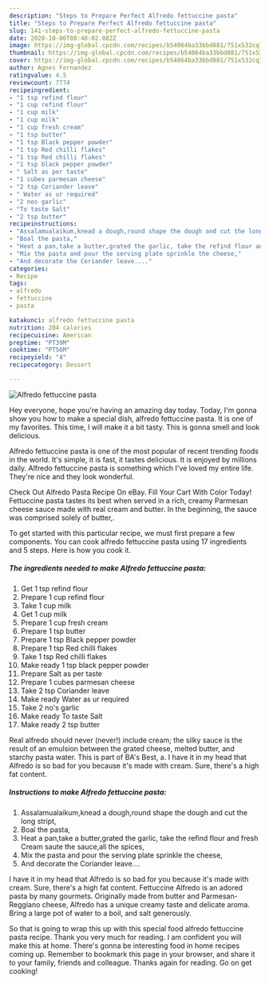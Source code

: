 ```yaml
---
description: "Steps to Prepare Perfect Alfredo fettuccine pasta"
title: "Steps to Prepare Perfect Alfredo fettuccine pasta"
slug: 141-steps-to-prepare-perfect-alfredo-fettuccine-pasta
date: 2020-10-06T08:40:02.082Z
image: https://img-global.cpcdn.com/recipes/b54064ba33bbd881/751x532cq70/alfredo-fettuccine-pasta-recipe-main-photo.jpg
thumbnail: https://img-global.cpcdn.com/recipes/b54064ba33bbd881/751x532cq70/alfredo-fettuccine-pasta-recipe-main-photo.jpg
cover: https://img-global.cpcdn.com/recipes/b54064ba33bbd881/751x532cq70/alfredo-fettuccine-pasta-recipe-main-photo.jpg
author: Agnes Fernandez
ratingvalue: 4.5
reviewcount: 7774
recipeingredient:
- "1 tsp refind flour"
- "1 cup refind flour"
- "1 cup milk"
- "1 cup milk"
- "1 cup fresh cream"
- "1 tsp butter"
- "1 tsp Black pepper powder"
- "1 tsp Red chilli flakes"
- "1 tsp Red chilli flakes"
- "1 tsp black pepper powder"
- " Salt as per taste"
- "1 cubes parmesan cheese"
- "2 tsp Coriander leave"
- " Water as ur required"
- "2 nos garlic"
- "To taste Salt"
- "2 tsp butter"
recipeinstructions:
- "Assalamualaikum,knead a dough,round shape the dough and cut the long stript,"
- "Boal the pasta,"
- "Heat a pan,take a butter,grated the garlic, take the refind flour and fresh Cream saute the sauce,all the spices,"
- "Mix the pasta and pour the serving plate sprinkle the cheese,"
- "And decorate the Coriander leave...."
categories:
- Recipe
tags:
- alfredo
- fettuccine
- pasta

katakunci: alfredo fettuccine pasta 
nutrition: 204 calories
recipecuisine: American
preptime: "PT39M"
cooktime: "PT56M"
recipeyield: "4"
recipecategory: Dessert

---
```



![Alfredo fettuccine pasta](https://img-global.cpcdn.com/recipes/b54064ba33bbd881/751x532cq70/alfredo-fettuccine-pasta-recipe-main-photo.jpg)

Hey everyone, hope you're having an amazing day today. Today, I'm gonna show you how to make a special dish, alfredo fettuccine pasta. It is one of my favorites. This time, I will make it a bit tasty. This is gonna smell and look delicious.

Alfredo fettuccine pasta is one of the most popular of recent trending foods in the world. It's simple, it is fast, it tastes delicious. It is enjoyed by millions daily. Alfredo fettuccine pasta is something which I've loved my entire life. They're nice and they look wonderful.

Check Out Alfredo Pasta Recipe On eBay. Fill Your Cart With Color Today! Fettuccine pasta tastes its best when served in a rich, creamy Parmesan cheese sauce made with real cream and butter. In the beginning, the sauce was comprised solely of butter,.


To get started with this particular recipe, we must first prepare a few components. You can cook alfredo fettuccine pasta using 17 ingredients and 5 steps. Here is how you cook it.

<!--inarticleads1-->

##### The ingredients needed to make Alfredo fettuccine pasta:

1. Get 1 tsp refind flour
1. Prepare 1 cup refind flour
1. Take 1 cup milk
1. Get 1 cup milk
1. Prepare 1 cup fresh cream
1. Prepare 1 tsp butter
1. Prepare 1 tsp Black pepper powder
1. Prepare 1 tsp Red chilli flakes
1. Take 1 tsp Red chilli flakes
1. Make ready 1 tsp black pepper powder
1. Prepare  Salt as per taste
1. Prepare 1 cubes parmesan cheese
1. Take 2 tsp Coriander leave
1. Make ready  Water as ur required
1. Take 2 no&#39;s garlic
1. Make ready To taste Salt
1. Make ready 2 tsp butter


Real alfredo should never (never!) include cream; the silky sauce is the result of an emulsion between the grated cheese, melted butter, and starchy pasta water. This is part of BA&#39;s Best, a. I have it in my head that Alfredo is so bad for you because it&#39;s made with cream. Sure, there&#39;s a high fat content. 

<!--inarticleads2-->

##### Instructions to make Alfredo fettuccine pasta:

1. Assalamualaikum,knead a dough,round shape the dough and cut the long stript,
1. Boal the pasta,
1. Heat a pan,take a butter,grated the garlic, take the refind flour and fresh Cream saute the sauce,all the spices,
1. Mix the pasta and pour the serving plate sprinkle the cheese,
1. And decorate the Coriander leave....


I have it in my head that Alfredo is so bad for you because it&#39;s made with cream. Sure, there&#39;s a high fat content. Fettuccine Alfredo is an adored pasta by many gourmets. Originally made from butter and Parmesan-Reggiano cheese, Alfredo has a unique creamy taste and delicate aroma. Bring a large pot of water to a boil, and salt generously. 

So that is going to wrap this up with this special food alfredo fettuccine pasta recipe. Thank you very much for reading. I am confident you will make this at home. There's gonna be interesting food in home recipes coming up. Remember to bookmark this page in your browser, and share it to your family, friends and colleague. Thanks again for reading. Go on get cooking!
